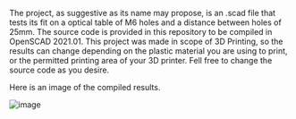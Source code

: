 The project, as suggestive as its name may propose, is an .scad file that tests its fit on a optical table of M6 holes and a distance between holes of 25mm. The source code is provided in this repository to be compiled in OpenSCAD 2021.01. This project was made in scope of 3D Printing, so the results can change depending on the plastic material you are using to print, or the permitted printing area of your 3D printer. Fell free to change the source code as you desire.

Here is an image of the compiled results.

![image](https://github.com/user-attachments/assets/c01c2e20-eab6-4fdf-b997-64721bab1593)

